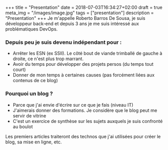 +++
title = "Presentation"
date = 2018-07-03T16:34:27+02:00
draft = true
meta_img = "/images/image.jpg"
tags = ["presentation"]
description = "Presentation"
+++
Je m'appelle Roberto Barros De Sousa, je suis développeur back-end et depuis 3 ans je me suis intéressé aux problématiques DevOps.

### Depuis peu je suis devenu indépendant pour :

+ Arrêter les ESN (ex SSII). Le côté bout de viande trimballé de gauche à droite, ce n'est plus trop marrant.
+ Avoir du temps pour développer des projets persos (du temps tout court)
+ Donner de mon temps à certaines causes (pas forcément liées aux contenus de ce blog)

### Pourquoi un blog ?

+ Parce que j'ai envie d'écrire sur ce que je fais (niveau IT)
+ J'aimerais donner des formations. Je considère que le blog peut me servir de vitrine
+ C'est un exercice de synthèse sur les sujets auxquels je suis confronté au boulot

Les premiers articles traiteront des technos que j'ai utilisées pour créer le blog, sa mise en ligne, etc.
